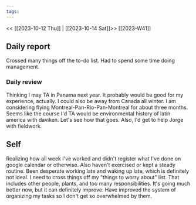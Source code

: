 ```yaml
---
tags:
---
```

<< [[2023-10-12 Thu]] | [[2023-10-14 Sat]]>>
[[2023-W41]]

## Daily report
Crossed many things off the to-do list. Had to spend some time doing management.
### Daily review
Thinking I may TA in Panama next year. It probably would be good for my experience, actually. I could also be away from Canada all winter. I am considering flying Montreal-Pan-Rio-Pan-Montreal for about three months. Seems like the course I'd TA would be environmental history of latin america with daviken. Let's see how that goes. Also, I'd get to help Jorge with fieldwork.
## Self

Realizing how all week I've worked and didn't register what I've done on google calendar or otherwise. 
Also haven't exercised or kept a steady routine. Been desperate working late and waking up late, which is definitely not ideal.
I need to cross things off my "things to worry about" list. That includes other people, plants, and too many responsibilities. It's going much better now, but it can definitely improve.
Have improved the system of organizing my tasks so I don't get so overwhelmed by them.